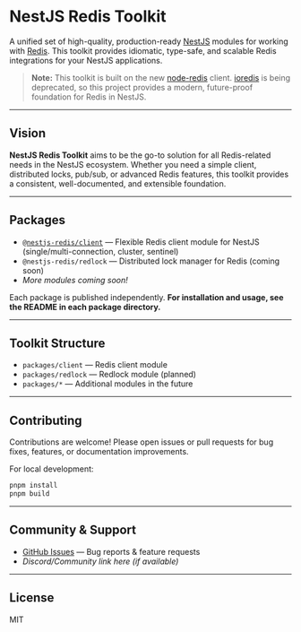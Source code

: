 # NestJS Redis Toolkit

A unified set of high-quality, production-ready [NestJS](https://nestjs.com/) modules for working with [Redis](https://redis.io/). This toolkit provides idiomatic, type-safe, and scalable Redis integrations for your NestJS applications.

> **Note:** This toolkit is built on the new [node-redis](https://github.com/redis/node-redis) client. [ioredis](https://github.com/luin/ioredis) is being deprecated, so this project provides a modern, future-proof foundation for Redis in NestJS.

---

## Vision

**NestJS Redis Toolkit** aims to be the go-to solution for all Redis-related needs in the NestJS ecosystem. Whether you need a simple client, distributed locks, pub/sub, or advanced Redis features, this toolkit provides a consistent, well-documented, and extensible foundation.

---

## Packages

- [`@nestjs-redis/client`](./packages/client) — Flexible Redis client module for NestJS (single/multi-connection, cluster, sentinel)
- `@nestjs-redis/redlock` — Distributed lock manager for Redis (coming soon)
- _More modules coming soon!_

Each package is published independently. **For installation and usage, see the README in each package directory.**

---

## Toolkit Structure

- `packages/client` — Redis client module
- `packages/redlock` — Redlock module (planned)
- `packages/*` — Additional modules in the future

---

## Contributing

Contributions are welcome! Please open issues or pull requests for bug fixes, features, or documentation improvements.

For local development:

```bash
pnpm install
pnpm build
```

---

## Community & Support

- [GitHub Issues](https://github.com/your-org/nestjs-redis/issues) — Bug reports & feature requests
- _Discord/Community link here (if available)_

---

## License

MIT
